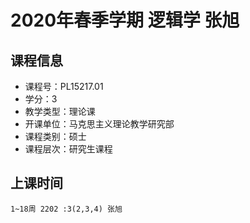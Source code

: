 # 2020年春季学期 逻辑学 张旭






## 课程信息

- 课程号：PL15217.01
- 学分：3
- 教学类型：理论课
- 开课单位：马克思主义理论教学研究部
- 课程类别：硕士
- 课程层次：研究生课程

## 上课时间

```
1~18周 2202 :3(2,3,4) 张旭
```

